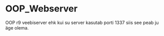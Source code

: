 # OOP_Webserver
OOP r9 veebiserver ehk kui su server kasutab porti 1337 siis see peab ju äge olema.
